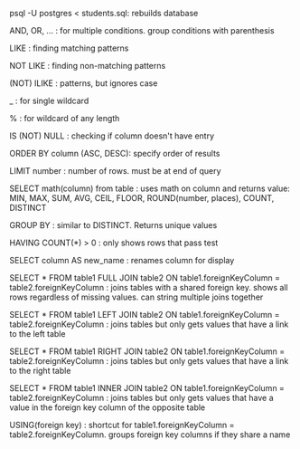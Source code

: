 psql -U postgres < students.sql: rebuilds database

AND, OR, ... : for multiple conditions. group conditions with parenthesis

LIKE : finding matching patterns

NOT LIKE : finding non-matching patterns

(NOT) ILIKE : patterns, but ignores case

\_ : for single wildcard

% : for wildcard of any length

IS (NOT) NULL : checking if column doesn't have entry

ORDER BY column (ASC, DESC): specify order of results

LIMIT number : number of rows. must be at end of query

SELECT math(column) from table : uses math on column and returns value: MIN,
MAX, SUM, AVG, CEIL, FLOOR, ROUND(number, places), COUNT, DISTINCT

GROUP BY : similar to DISTINCT. Returns unique values

HAVING COUNT(\*) > 0 : only shows rows that pass test

SELECT column AS new_name : renames column for display

SELECT \* FROM table1 FULL JOIN table2 ON table1.foreignKeyColumn =
table2.foreignKeyColumn : joins tables with a shared foreign key. shows all rows
regardless of missing values. can string multiple joins together

SELECT \* FROM table1 LEFT JOIN table2 ON table1.foreignKeyColumn =
table2.foreignKeyColumn : joins tables but only gets values that have a link to
the left table

SELECT \* FROM table1 RIGHT JOIN table2 ON table1.foreignKeyColumn =
table2.foreignKeyColumn : joins tables but only gets values that have a link to
the right table

SELECT \* FROM table1 INNER JOIN table2 ON table1.foreignKeyColumn =
table2.foreignKeyColumn : joins tables but only gets values that have a value in
the foreign key column of the opposite table

USING(foreign key) : shortcut for table1.foreignKeyColumn =
table2.foreignKeyColumn. groups foreign key columns if they share a name
